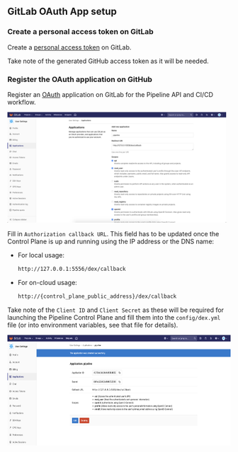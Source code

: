 ## GitLab OAuth App setup

### Create a personal access token on GitLab

Create a [personal access token](https://docs.gitlab.com/ee/user/profile/personal_access_tokens.html) on GitLab.

Take note of the generated GitHub access token as it will be needed.

### Register the OAuth application on GitHub

Register an [OAuth](https://docs.gitlab.com/ee/integration/oauth_provider.html) application on GitLab for the Pipeline API and CI/CD workflow.

<a href="images/howto/GitlabOAuthAppReg.png" target="_blank"><img src="images/howto/GitlabOAuthAppReg.png" height="250"></a>

Fill in `Authorization callback URL`. This field has to be updated once the Control Plane is up and running using the IP address or the DNS name:

- For local usage:
    ```bash
    http://127.0.0.1:5556/dex/callback
    ```

- For on-cloud usage:
    ```bash
    http://{control_plane_public_address}/dex/callback
    ```

Take note of the `Client ID` and `Client Secret` as these will be required for launching the Pipeline Control Plane and fill them into the `config/dex.yml` file (or into environment variables, see that file for details).

<a href="images/howto/GitlabOAuthAppID.png" target="_blank"><img src="images/howto/GitlabOAuthAppID.png" height="250"></a>

